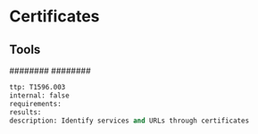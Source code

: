 # Certificates

## Tools
########
########

```meta
ttp: T1596.003
internal: false
requirements: 
results: 
description: Identify services and URLs through certificates
```
